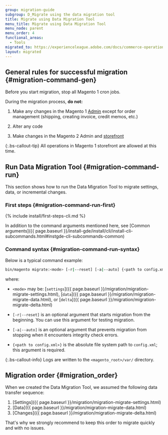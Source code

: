 ```yaml
---
group: migration-guide
subgroup: D_Migrate using the data migration tool
title: Migrate using Data Migration Tool
menu_title: Migrate using Data Migration Tool
menu_node: parent
menu_order: 4
functional_areas:
  - Tools
migrated_to: https://experienceleague.adobe.com/docs/commerce-operations/tools/data-migration/migrate-data/overview.html
layout: migrated
---
```


## General rules for successful migration {#migration-command-gen}

Before you start migration, stop all Magento 1 cron jobs.

During the migration process, **do not:**

1. Make any changes in the Magento 1 [Admin](https://glossary.magento.com/admin) except for order management (shipping, creating invoice, credit memos, etc.)

1. Alter any code

1. Make changes in the Magento 2 Admin and [storefront](https://glossary.magento.com/storefront)

{:.bs-callout-tip}
All operations in Magento 1 storefront are allowed at this time.

## Run Data Migration Tool {#migration-command-run}

This section shows how to run the Data Migration Tool to migrate settings, data, or incremental changes.

### First steps {#migration-command-run-first}

{% include install/first-steps-cli.md %}

In addition to the command arguments mentioned here, see [Common arguments]({{ page.baseurl }}/install-gde/install/cli/install-cli-subcommands.html#instgde-cli-subcommands-common)

### Command syntax {#migration-command-run-syntax}

Below is a typical command example:

```bash
bin/magento migrate:<mode> [-r|--reset] [-a|--auto] {<path to config.xml>}
```

where:

*  `<mode>` may be: [`settings`]({{ page.baseurl }}/migration/migration-migrate-settings.html), [`data`]({{ page.baseurl }}/migration/migration-migrate-data.html), or [`delta`]({{ page.baseurl }}/migration/migration-migrate-delta.html)

*  `[-r|--reset]` is an optional argument that starts migration from the beginning. You can use this argument for testing migration.

*  `[-a|--auto]` is an optional argument that prevents migration from stopping when it encounters integrity check errors.

*  `{<path to config.xml>}` is the absolute file system path to `config.xml`; this argument is required.

 {:.bs-callout-info}
Logs are written to the `<magento_root>/var/` directory.

## Migration order {#migration_order}

When we created the Data Migration Tool, we assumed the following data transfer sequence:

1. [Settings]({{ page.baseurl }}/migration/migration-migrate-settings.html)
1. [Data]({{ page.baseurl }}/migration/migration-migrate-data.html)
1. [Changes]({{ page.baseurl }}/migration/migration-migrate-delta.html)

That's why we strongly recommend to keep this order to migrate quickly and with no issues.
